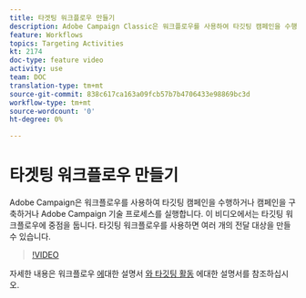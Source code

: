 ```yaml
---
title: 타겟팅 워크플로우 만들기
description: Adobe Campaign Classic은 워크플로우를 사용하여 타깃팅 캠페인을 수행하거나 캠페인을 구축하거나 Adobe Campaign 기술 프로세스를 실행합니다. 이 비디오에서는 타깃팅 워크플로우에 중점을 둡니다. 타깃팅 워크플로우를 사용하면 여러 개의 전달 대상을 만들 수 있습니다.
feature: Workflows
topics: Targeting Activities
kt: 2174
doc-type: feature video
activity: use
team: DOC
translation-type: tm+mt
source-git-commit: 838c617ca163a09fcb57b7b4706433e98869bc3d
workflow-type: tm+mt
source-wordcount: '0'
ht-degree: 0%

---
```



# 타겟팅 워크플로우 만들기

Adobe Campaign은 워크플로우를 사용하여 타깃팅 캠페인을 수행하거나 캠페인을 구축하거나 Adobe Campaign 기술 프로세스를 실행합니다. 이 비디오에서는 타깃팅 워크플로우에 중점을 둡니다. 타깃팅 워크플로우를 사용하면 여러 개의 전달 대상을 만들 수 있습니다.

>[!VIDEO](https://video.tv.adobe.com/v/25605?quality=12)

자세한 내용은 워크플로우 [에](https://docs.adobe.com/content/help/en/campaign-classic/using/automating-with-workflows/introduction/about-workflows.html)대한 설명서 [와 타깃팅 활동](https://docs.adobe.com/content/help/en/campaign-classic/using/automating-with-workflows/targeting-activities/about-targeting-activities.html) 에대한 설명서를 참조하십시오.
